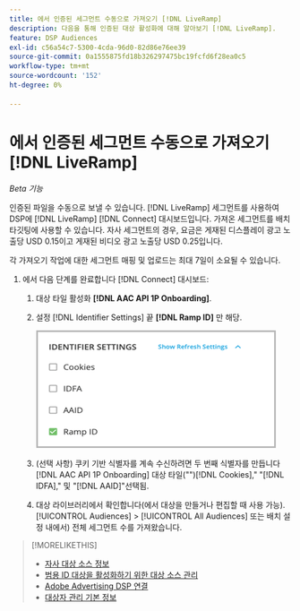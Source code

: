 ```yaml
---
title: 에서 인증된 세그먼트 수동으로 가져오기 [!DNL LiveRamp]
description: 다음을 통해 인증된 대상 활성화에 대해 알아보기 [!DNL LiveRamp].
feature: DSP Audiences
exl-id: c56a54c7-5300-4cda-96d0-82d86e76ee39
source-git-commit: 0a1555875fd18b326297475bc19fcfd6f28ea0c5
workflow-type: tm+mt
source-wordcount: '152'
ht-degree: 0%

---
```


# 에서 인증된 세그먼트 수동으로 가져오기 [!DNL LiveRamp]

*Beta 기능*

인증된 파일을 수동으로 보낼 수 있습니다. [!DNL LiveRamp] 세그먼트를 사용하여 DSP에 [!DNL LiveRamp] [!DNL Connect] 대시보드입니다. 가져온 세그먼트를 배치 타깃팅에 사용할 수 있습니다. 자사 세그먼트의 경우, 요금은 게재된 디스플레이 광고 노출당 USD 0.15이고 게재된 비디오 광고 노출당 USD 0.25입니다.

각 가져오기 작업에 대한 세그먼트 매핑 및 업로드는 최대 7일이 소요될 수 있습니다.

<!--Is this first step relevant for this process?

1. For measurement using [[!DNL Adobe] [!DNL Analytics for Advertising]](/help/integrations/analytics/overview.md):

   1. Complete all [prerequisites for implementing [!DNL Analytics for Advertising]](/help/integrations/analytics/prerequisites.md) and make sure that the [AMO ID and EF ID](/help/integrations/analytics/ids.md) are being populated in your tracking URLs.
   
   1. [Maybe just add a param to existing tag] Deploy a second JavaScript tag for [!DNL RampIDs] on your webpages to match onsite events to ad impressions. Contact your Adobe Account Team to get the tag and instructions for where to implement it.

 -->

1. 에서 다음 단계를 완료합니다 [!DNL Connect] 대시보드:

   1. 대상 타일 활성화 **[!DNL AAC API 1P Onboarding]**.

   1. 설정 [!DNL Identifier Settings] 끝 **[!DNL Ramp ID]** 만 해당.

      ![식별자 설정](/help/dsp/assets/liveramp-tile-settings.png)

   1. (선택 사항) 쿠키 기반 식별자를 계속 수신하려면 두 번째 식별자를 만듭니다 [!DNL AAC API 1P Onboarding] 대상 타일(&quot;&quot;)[!DNL Cookies],&quot; &quot;[!DNL IDFA],&quot; 및 &quot;[!DNL AAID]&quot;선택됨.

   1. 대상 라이브러리에서 확인합니다(에서 대상을 만들거나 편집할 때 사용 가능). [!UICONTROL Audiences] > [!UICONTROL All Audiences] 또는 배치 설정 내에서) 전체 세그먼트 수를 가져왔습니다.

>[!MORELIKETHIS]
>
>* [자사 대상 소스 정보](source-about.md)
>* [범용 ID 대상을 활성화하기 위한 대상 소스 관리](source-manage.md)
>* [Adobe Advertising DSP 연결](https://experienceleague.adobe.com/docs/experience-platform/destinations/catalog/advertising/adobe-advertising-cloud-connection.html)
>* [대상자 관리 기본 정보](/help/dsp/audiences/audience-about.md)
